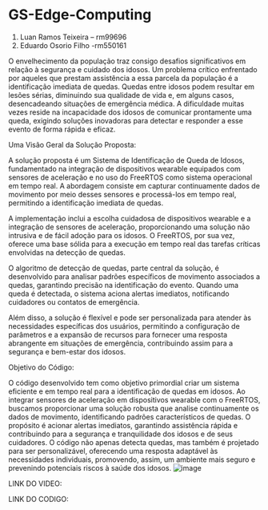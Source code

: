 # GS-Edge-Computing

1. Luan Ramos Teixeira – rm99696
2. Eduardo Osorio Filho -rm550161
   

O envelhecimento da população traz consigo desafios significativos em relação à segurança e cuidado dos idosos. Um problema crítico enfrentado por aqueles que prestam assistência a essa parcela da população é a identificação imediata de quedas. Quedas entre idosos podem resultar em lesões sérias, diminuindo sua qualidade de vida e, em alguns casos, desencadeando situações de emergência médica. A dificuldade muitas vezes reside na incapacidade dos idosos de comunicar prontamente uma queda, exigindo soluções inovadoras para detectar e responder a esse evento de forma rápida e eficaz.

Uma Visão Geral da Solução Proposta:

A solução proposta é um Sistema de Identificação de Queda de Idosos, fundamentado na integração de dispositivos wearable equipados com sensores de aceleração e no uso do FreeRTOS como sistema operacional em tempo real. A abordagem consiste em capturar continuamente dados de movimento por meio desses sensores e processá-los em tempo real, permitindo a identificação imediata de quedas.

A implementação inclui a escolha cuidadosa de dispositivos wearable e a integração de sensores de aceleração, proporcionando uma solução não intrusiva e de fácil adoção para os idosos. O FreeRTOS, por sua vez, oferece uma base sólida para a execução em tempo real das tarefas críticas envolvidas na detecção de quedas.

O algoritmo de detecção de quedas, parte central da solução, é desenvolvido para analisar padrões específicos de movimento associados a quedas, garantindo precisão na identificação do evento. Quando uma queda é detectada, o sistema aciona alertas imediatos, notificando cuidadores ou contatos de emergência.

Além disso, a solução é flexível e pode ser personalizada para atender às necessidades específicas dos usuários, permitindo a configuração de parâmetros e a expansão de recursos para fornecer uma resposta abrangente em situações de emergência, contribuindo assim para a segurança e bem-estar dos idosos.





Objetivo do Código:

O código desenvolvido tem como objetivo primordial criar um sistema eficiente e em tempo real para a identificação de quedas em idosos. Ao integrar sensores de aceleração em dispositivos wearable com o FreeRTOS, buscamos proporcionar uma solução robusta que analise continuamente os dados de movimento, identificando padrões característicos de quedas. O propósito é acionar alertas imediatos, garantindo assistência rápida e contribuindo para a segurança e tranquilidade dos idosos e de seus cuidadores. O código não apenas detecta quedas, mas também é projetado para ser personalizável, oferecendo uma resposta adaptável às necessidades individuais, promovendo, assim, um ambiente mais seguro e prevenindo potenciais riscos à saúde dos idosos.
![image](https://github.com/Luanramosteixeira/GS-Edge-Computing/assets/127518329/c85505bf-7e7c-4cf4-9743-294f63d4adfb)

LINK DO VIDEO:

LINK DO CODIGO:
